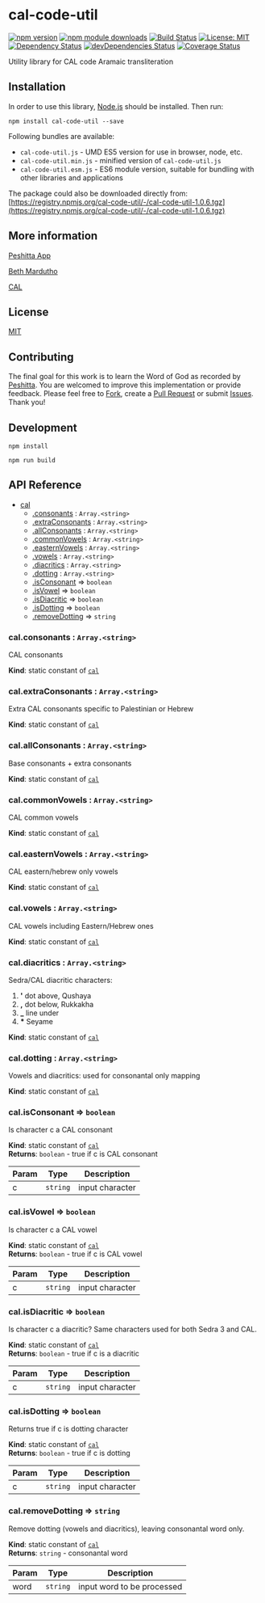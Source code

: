 # cal-code-util

[![npm version](https://badge.fury.io/js/cal-code-util.svg)](https://badge.fury.io/js/cal-code-util)
[![npm module downloads](http://img.shields.io/npm/dt/cal-code-util.svg)](https://www.npmjs.org/package/cal-code-util)
[![Build Status](https://travis-ci.org/peshitta/cal-code-util.svg?branch=master)](https://travis-ci.org/peshitta/cal-code-util)
[![License: MIT](https://img.shields.io/badge/License-MIT-yellow.svg)](https://github.com/peshitta/cal-code-util/blob/master/LICENSE)
[![Dependency Status](https://david-dm.org/peshitta/cal-code-util.svg)](https://david-dm.org/peshitta/cal-code-util)
[![devDependencies Status](https://david-dm.org/peshitta/cal-code-util/dev-status.svg)](https://david-dm.org/peshitta/cal-code-util?type=dev)
[![Coverage Status](https://coveralls.io/repos/github/peshitta/cal-code-util/badge.svg?branch=master)](https://coveralls.io/github/peshitta/cal-code-util?branch=master)

Utility library for CAL code Aramaic transliteration

## Installation

In order to use this library, [Node.js](https://nodejs.org) should be installed. 
Then run:
```
npm install cal-code-util --save
```

Following bundles are available:
* `cal-code-util.js` - UMD ES5 version for use in browser, node, etc.
* `cal-code-util.min.js` - minified version of `cal-code-util.js`
* `cal-code-util.esm.js` - ES6 module version, suitable for bundling with other 
libraries and applications

The package could also be downloaded directly from:
[https://registry.npmjs.org/cal-code-util/-/cal-code-util-1.0.6.tgz](https://registry.npmjs.org/cal-code-util/-/cal-code-util-1.0.6.tgz)

## More information

[Peshitta App](https://peshitta.github.io)

[Beth Mardutho](https://sedra.bethmardutho.org/about/fonts)

[CAL](http://cal1.cn.huc.edu/searching/fullbrowser.html)

## License

[MIT](https://github.com/peshitta/cal-code-util/blob/master/LICENSE)

## Contributing

The final goal for this work is to learn the Word of God as recorded by
[Peshitta](https://en.wikipedia.org/wiki/Peshitta).
You are welcomed to improve this implementation or provide feedback. Please
feel free to [Fork](https://help.github.com/articles/fork-a-repo/), create a
[Pull Request](https://help.github.com/articles/about-pull-requests/) or
submit [Issues](https://github.com/peshitta/cal-code-util/issues).
Thank you!

## Development

```
npm install
```
```
npm run build
```

## API Reference

* [cal](#module_cal)
    * [.consonants](#module_cal.consonants) : <code>Array.&lt;string&gt;</code>
    * [.extraConsonants](#module_cal.extraConsonants) : <code>Array.&lt;string&gt;</code>
    * [.allConsonants](#module_cal.allConsonants) : <code>Array.&lt;string&gt;</code>
    * [.commonVowels](#module_cal.commonVowels) : <code>Array.&lt;string&gt;</code>
    * [.easternVowels](#module_cal.easternVowels) : <code>Array.&lt;string&gt;</code>
    * [.vowels](#module_cal.vowels) : <code>Array.&lt;string&gt;</code>
    * [.diacritics](#module_cal.diacritics) : <code>Array.&lt;string&gt;</code>
    * [.dotting](#module_cal.dotting) : <code>Array.&lt;string&gt;</code>
    * [.isConsonant](#module_cal.isConsonant) ⇒ <code>boolean</code>
    * [.isVowel](#module_cal.isVowel) ⇒ <code>boolean</code>
    * [.isDiacritic](#module_cal.isDiacritic) ⇒ <code>boolean</code>
    * [.isDotting](#module_cal.isDotting) ⇒ <code>boolean</code>
    * [.removeDotting](#module_cal.removeDotting) ⇒ <code>string</code>

<a name="module_cal.consonants"></a>

### cal.consonants : <code>Array.&lt;string&gt;</code>
CAL consonants

**Kind**: static constant of [<code>cal</code>](#module_cal)  
<a name="module_cal.extraConsonants"></a>

### cal.extraConsonants : <code>Array.&lt;string&gt;</code>
Extra CAL consonants specific to Palestinian or Hebrew

**Kind**: static constant of [<code>cal</code>](#module_cal)  
<a name="module_cal.allConsonants"></a>

### cal.allConsonants : <code>Array.&lt;string&gt;</code>
Base consonants + extra consonants

**Kind**: static constant of [<code>cal</code>](#module_cal)  
<a name="module_cal.commonVowels"></a>

### cal.commonVowels : <code>Array.&lt;string&gt;</code>
CAL common vowels

**Kind**: static constant of [<code>cal</code>](#module_cal)  
<a name="module_cal.easternVowels"></a>

### cal.easternVowels : <code>Array.&lt;string&gt;</code>
CAL eastern/hebrew only vowels

**Kind**: static constant of [<code>cal</code>](#module_cal)  
<a name="module_cal.vowels"></a>

### cal.vowels : <code>Array.&lt;string&gt;</code>
CAL vowels including Eastern/Hebrew ones

**Kind**: static constant of [<code>cal</code>](#module_cal)  
<a name="module_cal.diacritics"></a>

### cal.diacritics : <code>Array.&lt;string&gt;</code>
Sedra/CAL diacritic characters:
1. __'__ dot above, Qushaya
2. __,__ dot below, Rukkakha
3. **_** line under
4. __*__ Seyame

**Kind**: static constant of [<code>cal</code>](#module_cal)  
<a name="module_cal.dotting"></a>

### cal.dotting : <code>Array.&lt;string&gt;</code>
Vowels and diacritics: used for consonantal only mapping

**Kind**: static constant of [<code>cal</code>](#module_cal)  
<a name="module_cal.isConsonant"></a>

### cal.isConsonant ⇒ <code>boolean</code>
Is character c a CAL consonant

**Kind**: static constant of [<code>cal</code>](#module_cal)  
**Returns**: <code>boolean</code> - true if c is CAL consonant  

| Param | Type | Description |
| --- | --- | --- |
| c | <code>string</code> | input character |

<a name="module_cal.isVowel"></a>

### cal.isVowel ⇒ <code>boolean</code>
Is character c a CAL vowel

**Kind**: static constant of [<code>cal</code>](#module_cal)  
**Returns**: <code>boolean</code> - true if c is CAL vowel  

| Param | Type | Description |
| --- | --- | --- |
| c | <code>string</code> | input character |

<a name="module_cal.isDiacritic"></a>

### cal.isDiacritic ⇒ <code>boolean</code>
Is character c a diacritic? Same characters used for both Sedra 3 and CAL.

**Kind**: static constant of [<code>cal</code>](#module_cal)  
**Returns**: <code>boolean</code> - true if c is a diacritic  

| Param | Type | Description |
| --- | --- | --- |
| c | <code>string</code> | input character |

<a name="module_cal.isDotting"></a>

### cal.isDotting ⇒ <code>boolean</code>
Returns true if c is dotting character

**Kind**: static constant of [<code>cal</code>](#module_cal)  
**Returns**: <code>boolean</code> - true if c is dotting  

| Param | Type | Description |
| --- | --- | --- |
| c | <code>string</code> | input character |

<a name="module_cal.removeDotting"></a>

### cal.removeDotting ⇒ <code>string</code>
Remove dotting (vowels and diacritics), leaving consonantal word only.

**Kind**: static constant of [<code>cal</code>](#module_cal)  
**Returns**: <code>string</code> - consonantal word  

| Param | Type | Description |
| --- | --- | --- |
| word | <code>string</code> | input word to be processed |

